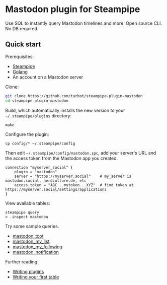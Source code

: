 # Mastodon plugin for Steampipe

Use SQL to instantly query Mastodon timelines and more. Open source CLI. No DB  required.

## Quick start

Prerequisites:

- [Steampipe](https://steampipe.io/downloads)
- [Golang](https://golang.org/doc/install)
- An account on a Mastodon server

Clone:

```sh
git clone https://github.com/turbot/steampipe-plugin-mastodon
cd steampipe-plugin-mastodon
```

Build, which automatically installs the new version to your `~/.steampipe/plugins` directory:

```shell
make
```

Configure the plugin:

```
cp config/* ~/.steampipe/config
```

Then edit `~/.steampipe/config/mastodon.spc`, add your server's URL and the access token from the Mastodon app you created.

```
connection "myserver_social" {
    plugin = "mastodon"
    server = "https://myserver.social"    # my_server is mastodon.social, nerdculture.de, etc
    access_token = "ABC...mytoken...XYZ"  # find token at https://myserver.social/settings/applications
}
```

View available tables:

```
steampipe query
> .inspect mastodon
```

Try some sample queries.

- [mastodon_toot](./docs/tables/mastodon_toot.md)
- [mastodon_my_list](./docs/tables/mastodon_my_list.md)
- [mastodon_my_following](./docs/tables/mastodon_my_following.md)
- [mastodon_notification](./docs/tables/mastodon_notification.md)

Further reading:

- [Writing plugins](https://steampipe.io/docs/develop/writing-plugins)
- [Writing your first table](https://steampipe.io/docs/develop/writing-your-first-table)

